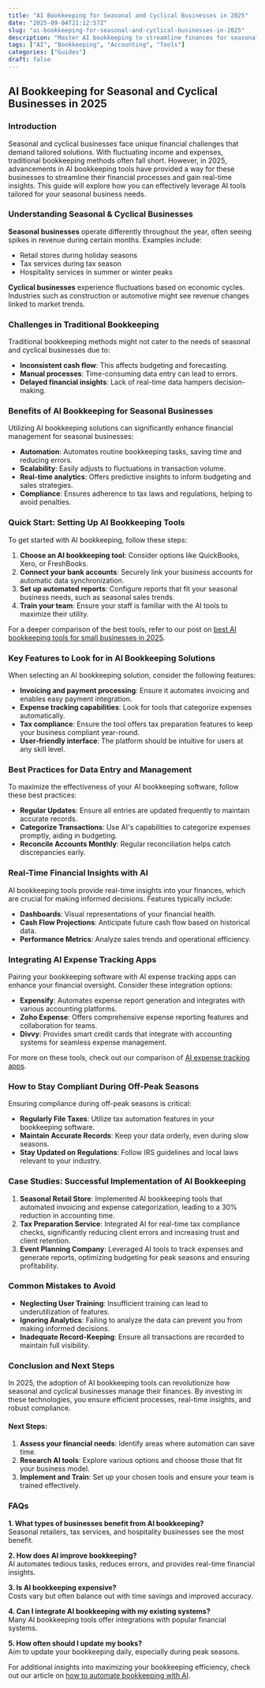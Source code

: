 ```yaml
---
title: "AI Bookkeeping for Seasonal and Cyclical Businesses in 2025"
date: "2025-09-04T21:12:57Z"
slug: "ai-bookkeeping-for-seasonal-and-cyclical-businesses-in-2025"
description: "Master AI bookkeeping to streamline finances for seasonal businesses. Unlock efficient management and timely insights with our practical guide."
tags: ["AI", "Bookkeeping", "Accounting", "Tools"]
categories: ["Guides"]
draft: false
---
```


## AI Bookkeeping for Seasonal and Cyclical Businesses in 2025

### Introduction

Seasonal and cyclical businesses face unique financial challenges that demand tailored solutions. With fluctuating income and expenses, traditional bookkeeping methods often fall short. However, in 2025, advancements in AI bookkeeping tools have provided a way for these businesses to streamline their financial processes and gain real-time insights. This guide will explore how you can effectively leverage AI tools tailored for your seasonal business needs.

### Understanding Seasonal & Cyclical Businesses

**Seasonal businesses** operate differently throughout the year, often seeing spikes in revenue during certain months. Examples include:

- Retail stores during holiday seasons
- Tax services during tax season
- Hospitality services in summer or winter peaks

**Cyclical businesses** experience fluctuations based on economic cycles. Industries such as construction or automotive might see revenue changes linked to market trends.

### Challenges in Traditional Bookkeeping

Traditional bookkeeping methods might not cater to the needs of seasonal and cyclical businesses due to:

- **Inconsistent cash flow**: This affects budgeting and forecasting.
- **Manual processes**: Time-consuming data entry can lead to errors.
- **Delayed financial insights**: Lack of real-time data hampers decision-making.

### Benefits of AI Bookkeeping for Seasonal Businesses

Utilizing AI bookkeeping solutions can significantly enhance financial management for seasonal businesses:

- **Automation**: Automates routine bookkeeping tasks, saving time and reducing errors.
- **Scalability**: Easily adjusts to fluctuations in transaction volume.
- **Real-time analytics**: Offers predictive insights to inform budgeting and sales strategies.
- **Compliance**: Ensures adherence to tax laws and regulations, helping to avoid penalties.

### Quick Start: Setting Up AI Bookkeeping Tools

To get started with AI bookkeeping, follow these steps:

1. **Choose an AI bookkeeping tool**: Consider options like QuickBooks, Xero, or FreshBooks.
2. **Connect your bank accounts**: Securely link your business accounts for automatic data synchronization.
3. **Set up automated reports**: Configure reports that fit your seasonal business needs, such as seasonal sales trends.
4. **Train your team**: Ensure your staff is familiar with the AI tools to maximize their utility.

For a deeper comparison of the best tools, refer to our post on [best AI bookkeeping tools for small businesses in 2025](/posts/best-ai-bookkeeping-tools-for-small-businesses-2025/).

### Key Features to Look for in AI Bookkeeping Solutions

When selecting an AI bookkeeping solution, consider the following features:

- **Invoicing and payment processing**: Ensure it automates invoicing and enables easy payment integration.
- **Expense tracking capabilities**: Look for tools that categorize expenses automatically.
- **Tax compliance**: Ensure the tool offers tax preparation features to keep your business compliant year-round.
- **User-friendly interface**: The platform should be intuitive for users at any skill level.

### Best Practices for Data Entry and Management

To maximize the effectiveness of your AI bookkeeping software, follow these best practices:

- **Regular Updates**: Ensure all entries are updated frequently to maintain accurate records.
- **Categorize Transactions**: Use AI's capabilities to categorize expenses promptly, aiding in budgeting.
- **Reconcile Accounts Monthly**: Regular reconciliation helps catch discrepancies early.

### Real-Time Financial Insights with AI

AI bookkeeping tools provide real-time insights into your finances, which are crucial for making informed decisions. Features typically include:

- **Dashboards**: Visual representations of your financial health.
- **Cash Flow Projections**: Anticipate future cash flow based on historical data.
- **Performance Metrics**: Analyze sales trends and operational efficiency.

### Integrating AI Expense Tracking Apps

Pairing your bookkeeping software with AI expense tracking apps can enhance your financial oversight. Consider these integration options:

- **Expensify**: Automates expense report generation and integrates with various accounting platforms.
- **Zoho Expense**: Offers comprehensive expense reporting features and collaboration for teams.
- **Divvy**: Provides smart credit cards that integrate with accounting systems for seamless expense management.

For more on these tools, check out our comparison of [AI expense tracking apps](/posts/ai-expense-tracking-apps-compared-expensify-vs-zoho-vs-divvy/).

### How to Stay Compliant During Off-Peak Seasons

Ensuring compliance during off-peak seasons is critical:

- **Regularly File Taxes**: Utilize tax automation features in your bookkeeping software.
- **Maintain Accurate Records**: Keep your data orderly, even during slow seasons.
- **Stay Updated on Regulations**: Follow IRS guidelines and local laws relevant to your industry.

### Case Studies: Successful Implementation of AI Bookkeeping

1. **Seasonal Retail Store**: Implemented AI bookkeeping tools that automated invoicing and expense categorization, leading to a 30% reduction in accounting time.
2. **Tax Preparation Service**: Integrated AI for real-time tax compliance checks, significantly reducing client errors and increasing trust and client retention.
3. **Event Planning Company**: Leveraged AI tools to track expenses and generate reports, optimizing budgeting for peak seasons and ensuring profitability.

### Common Mistakes to Avoid

- **Neglecting User Training**: Insufficient training can lead to underutilization of features.
- **Ignoring Analytics**: Failing to analyze the data can prevent you from making informed decisions.
- **Inadequate Record-Keeping**: Ensure all transactions are recorded to maintain full visibility.

### Conclusion and Next Steps

In 2025, the adoption of AI bookkeeping tools can revolutionize how seasonal and cyclical businesses manage their finances. By investing in these technologies, you ensure efficient processes, real-time insights, and robust compliance. 

#### Next Steps:

1. **Assess your financial needs**: Identify areas where automation can save time.
2. **Research AI tools**: Explore various options and choose those that fit your business model.
3. **Implement and Train**: Set up your chosen tools and ensure your team is trained effectively.

### FAQs

**1. What types of businesses benefit from AI bookkeeping?**  
Seasonal retailers, tax services, and hospitality businesses see the most benefit.

**2. How does AI improve bookkeeping?**  
AI automates tedious tasks, reduces errors, and provides real-time financial insights.

**3. Is AI bookkeeping expensive?**  
Costs vary but often balance out with time savings and improved accuracy.

**4. Can I integrate AI bookkeeping with my existing systems?**  
Many AI bookkeeping tools offer integrations with popular financial systems.

**5. How often should I update my books?**  
Aim to update your bookkeeping daily, especially during peak seasons.

For additional insights into maximizing your bookkeeping efficiency, check out our article on [how to automate bookkeeping with AI](/posts/how-to-automate-bookkeeping-with-ai-quickbooks-receipt-ocr/).
